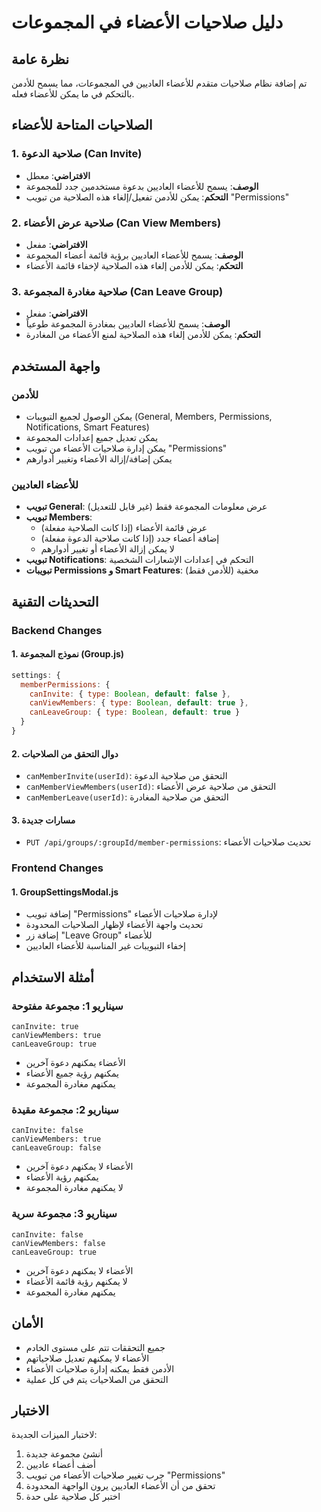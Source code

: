 # دليل صلاحيات الأعضاء في المجموعات

## نظرة عامة
تم إضافة نظام صلاحيات متقدم للأعضاء العاديين في المجموعات، مما يسمح للأدمن بالتحكم في ما يمكن للأعضاء فعله.

## الصلاحيات المتاحة للأعضاء

### 1. صلاحية الدعوة (Can Invite)
- **الافتراضي**: معطل
- **الوصف**: يسمح للأعضاء العاديين بدعوة مستخدمين جدد للمجموعة
- **التحكم**: يمكن للأدمن تفعيل/إلغاء هذه الصلاحية من تبويب "Permissions"

### 2. صلاحية عرض الأعضاء (Can View Members)
- **الافتراضي**: مفعل
- **الوصف**: يسمح للأعضاء العاديين برؤية قائمة أعضاء المجموعة
- **التحكم**: يمكن للأدمن إلغاء هذه الصلاحية لإخفاء قائمة الأعضاء

### 3. صلاحية مغادرة المجموعة (Can Leave Group)
- **الافتراضي**: مفعل
- **الوصف**: يسمح للأعضاء العاديين بمغادرة المجموعة طوعياً
- **التحكم**: يمكن للأدمن إلغاء هذه الصلاحية لمنع الأعضاء من المغادرة

## واجهة المستخدم

### للأدمن
- يمكن الوصول لجميع التبويبات (General, Members, Permissions, Notifications, Smart Features)
- يمكن تعديل جميع إعدادات المجموعة
- يمكن إدارة صلاحيات الأعضاء من تبويب "Permissions"
- يمكن إضافة/إزالة الأعضاء وتغيير أدوارهم

### للأعضاء العاديين
- **تبويب General**: عرض معلومات المجموعة فقط (غير قابل للتعديل)
- **تبويب Members**: 
  - عرض قائمة الأعضاء (إذا كانت الصلاحية مفعلة)
  - إضافة أعضاء جدد (إذا كانت صلاحية الدعوة مفعلة)
  - لا يمكن إزالة الأعضاء أو تغيير أدوارهم
- **تبويب Notifications**: التحكم في إعدادات الإشعارات الشخصية
- **تبويبات Permissions و Smart Features**: مخفية (للأدمن فقط)

## التحديثات التقنية

### Backend Changes

#### 1. نموذج المجموعة (Group.js)
```javascript
settings: {
  memberPermissions: {
    canInvite: { type: Boolean, default: false },
    canViewMembers: { type: Boolean, default: true },
    canLeaveGroup: { type: Boolean, default: true }
  }
}
```

#### 2. دوال التحقق من الصلاحيات
- `canMemberInvite(userId)`: التحقق من صلاحية الدعوة
- `canMemberViewMembers(userId)`: التحقق من صلاحية عرض الأعضاء
- `canMemberLeave(userId)`: التحقق من صلاحية المغادرة

#### 3. مسارات جديدة
- `PUT /api/groups/:groupId/member-permissions`: تحديث صلاحيات الأعضاء

### Frontend Changes

#### 1. GroupSettingsModal.js
- إضافة تبويب "Permissions" لإدارة صلاحيات الأعضاء
- تحديث واجهة الأعضاء لإظهار الصلاحيات المحدودة
- إضافة زر "Leave Group" للأعضاء
- إخفاء التبويبات غير المناسبة للأعضاء العاديين

## أمثلة الاستخدام

### سيناريو 1: مجموعة مفتوحة
```
canInvite: true
canViewMembers: true
canLeaveGroup: true
```
- الأعضاء يمكنهم دعوة آخرين
- يمكنهم رؤية جميع الأعضاء
- يمكنهم مغادرة المجموعة

### سيناريو 2: مجموعة مقيدة
```
canInvite: false
canViewMembers: true
canLeaveGroup: false
```
- الأعضاء لا يمكنهم دعوة آخرين
- يمكنهم رؤية الأعضاء
- لا يمكنهم مغادرة المجموعة

### سيناريو 3: مجموعة سرية
```
canInvite: false
canViewMembers: false
canLeaveGroup: true
```
- الأعضاء لا يمكنهم دعوة آخرين
- لا يمكنهم رؤية قائمة الأعضاء
- يمكنهم مغادرة المجموعة

## الأمان
- جميع التحققات تتم على مستوى الخادم
- الأعضاء لا يمكنهم تعديل صلاحياتهم
- الأدمن فقط يمكنه إدارة صلاحيات الأعضاء
- التحقق من الصلاحيات يتم في كل عملية

## الاختبار
لاختبار الميزات الجديدة:
1. أنشئ مجموعة جديدة
2. أضف أعضاء عاديين
3. جرب تغيير صلاحيات الأعضاء من تبويب "Permissions"
4. تحقق من أن الأعضاء العاديين يرون الواجهة المحدودة
5. اختبر كل صلاحية على حدة
